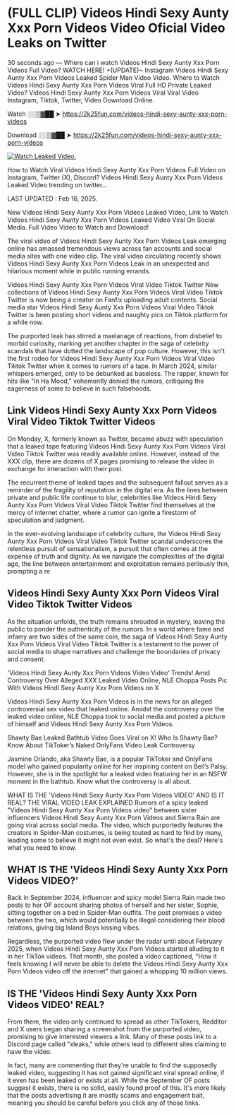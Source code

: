 # (FULL CLIP) Videos Hindi Sexy Aunty Xxx Porn Videos Video Oficial Video Leaks on Twitter

30 seconds ago — Where can i watch Videos Hindi Sexy Aunty Xxx Porn Videos Full Video? WATCH HERE! +(UPDATE)~ Instagram Videos Hindi Sexy Aunty Xxx Porn Videos Leaked Spider Man Video Video. Where to Watch Videos Hindi Sexy Aunty Xxx Porn Videos Viral Full HD Private Leaked Video? Videos Hindi Sexy Aunty Xxx Porn Videos Viral Viral Video Instagram, Tiktok, Twitter, Video Download Online.

Watch ░░▒▓██ ➤ https://2k25fun.com/videos-hindi-sexy-aunty-xxx-porn-videos

Download ░░▒▓██ ➤ https://2k25fun.com/videos-hindi-sexy-aunty-xxx-porn-videos

[![Watch Leaked Video.](https://miro.medium.com/v2/resize:fit:828/format:webp/1*cilzJN44JGOrTw9NJCrNHA.gif "Watch Leaked Video")](https://2k25fun.com/videos-hindi-sexy-aunty-xxx-porn-videos)

How to Watch Viral Videos Hindi Sexy Aunty Xxx Porn Videos Full Video on Instagram, Twitter (X), Discord? Videos Hindi Sexy Aunty Xxx Porn Videos Leaked Video trending on twitter...

LAST UPDATED : Feb 16, 2025.

New Videos Hindi Sexy Aunty Xxx Porn Videos Leaked Video, Link to Watch Videos Hindi Sexy Aunty Xxx Porn Videos Leaked Video Viral On Social Media. Full Video Video to Watch and Download!

The viral video of Videos Hindi Sexy Aunty Xxx Porn Videos Leak emerging online has amassed tremendous views across fan accounts and social media sites with one video clip. The viral video circulating recently shows Videos Hindi Sexy Aunty Xxx Porn Videos Leak in an unexpected and hilarious moment while in public running errands.

Videos Hindi Sexy Aunty Xxx Porn Videos Viral Video Tiktok Twitter New collections of Videos Hindi Sexy Aunty Xxx Porn Videos Viral Video Tiktok Twitter is now being a creator on Fanfix uploading adult contents. Social media star Videos Hindi Sexy Aunty Xxx Porn Videos Viral Video Tiktok Twitter is been posting short videos and naughty pics on Tiktok platform for a while now.

The purported leak has stirred a maelanage of reactions, from disbelief to morbid curiosity, marking yet another chapter in the saga of celebrity scandals that have dotted the landscape of pop culture. However, this isn't the first rodeo for Videos Hindi Sexy Aunty Xxx Porn Videos Viral Video Tiktok Twitter when it comes to rumors of a tape. In March 2024, similar whispers emerged, only to be debunked as baseless. The rapper, known for hits like "In Ha Mood," vehemently denied the rumors, critiquing the eagerness of some to believe in such falsehoods.

## Link Videos Hindi Sexy Aunty Xxx Porn Videos Viral Video Tiktok Twitter Videos

On Monday, X, formerly known as Twitter, became abuzz with speculation that a leaked tape featuring Videos Hindi Sexy Aunty Xxx Porn Videos Viral Video Tiktok Twitter was readily available online. However, instead of the XXX clip, there are dozens of X pages promising to release the video in exchange for interaction with their post.

The recurrent theme of leaked tapes and the subsequent fallout serves as a reminder of the fragility of reputation in the digital era. As the lines between private and public life continue to blur, celebrities like Videos Hindi Sexy Aunty Xxx Porn Videos Viral Video Tiktok Twitter find themselves at the mercy of internet chatter, where a rumor can ignite a firestorm of speculation and judgment.

In the ever-evolving landscape of celebrity culture, the Videos Hindi Sexy Aunty Xxx Porn Videos Viral Video Tiktok Twitter scandal underscores the relentless pursuit of sensationalism, a pursuit that often comes at the expense of truth and dignity. As we navigate the complexities of the digital age, the line between entertainment and exploitation remains perilously thin, prompting a re

##  Videos Hindi Sexy Aunty Xxx Porn Videos Viral Video Tiktok Twitter Videos

As the situation unfolds, the truth remains shrouded in mystery, leaving the public to ponder the authenticity of the rumors. In a world where fame and infamy are two sides of the same coin, the saga of Videos Hindi Sexy Aunty Xxx Porn Videos Viral Video Tiktok Twitter is a testament to the power of social media to shape narratives and challenge the boundaries of privacy and consent.

'Videos Hindi Sexy Aunty Xxx Porn Videos Video Video' Trends! Amid Controversy Over Alleged XXX Leaked Video Online, NLE Choppa Posts Pic With Videos Hindi Sexy Aunty Xxx Porn Videos on X

Videos Hindi Sexy Aunty Xxx Porn Videos is in the news for an alleged controversial sex video that leaked online. Amidst the controversy over the leaked video online, NLE Choppa took to social media and posted a picture of himself and Videos Hindi Sexy Aunty Xxx Porn Videos.

Shawty Bae Leaked Bathtub Video Goes Viral on X! Who Is Shawty Bae? Know About TikToker’s Naked OnlyFans Video Leak Controversy

Jasmine Orlando, aka Shawty Bae, is a popular TikToker and OnlyFans model who gained popularity online for her inspiring content on Bell’s Palsy. However, she is in the spotlight for a leaked video featuring her in an NSFW moment in the bathtub. Know what the controversy is all about.

WHAT IS THE 'Videos Hindi Sexy Aunty Xxx Porn Videos VIDEO' AND IS IT REAL? THE VIRAL VIDEO LEAK EXPLAINED Rumors of a spicy leaked "Videos Hindi Sexy Aunty Xxx Porn Videos video" between sister influencers Videos Hindi Sexy Aunty Xxx Porn Videos and Sierra Rain are going viral across social media. The video, which purportedly features the creators in Spider-Man costumes, is being touted as hard to find by many, leading some to believe it might not even exist. So what's the deal? Here's what you need to know.

## WHAT IS THE 'Videos Hindi Sexy Aunty Xxx Porn Videos VIDEO?'

Back in September 2024, influencer and spicy model Sierra Rain made two posts to her OF account sharing photos of herself and her sister, Sophie, sitting together on a bed in Spider-Man outfits. The post promises a video between the two, which would potentially be illegal considering their blood relations, giving big Island Boys kissing vibes.

Regardless, the purported video flew under the radar until about February 2025, when Videos Hindi Sexy Aunty Xxx Porn Videos started alluding to it in her TikTok videos. That month, she posted a video captioned, "How it feels knowing I will never be able to delete the Videos Hindi Sexy Aunty Xxx Porn Videos video off the internet" that gained a whopping 10 million views.

## IS THE 'Videos Hindi Sexy Aunty Xxx Porn Videos VIDEO' REAL?

From there, the video only continued to spread as other TikTokers, Redditor and X users began sharing a screenshot from the purported video, promising to give interested viewers a link. Many of these posts link to a Discord page called "xleaks," while others lead to different sites claiming to have the video.

In fact, many are commenting that they're unable to find the supposedly leaked video, suggesting it has not gained significant viral spread online, if it even has been leaked or exists at all. While the September OF posts suggest it exists, there is no solid, easily found proof of this. It's more likely that the posts advertising it are mostly scams and engagement bait, meaning you should be careful before you click any of those links.